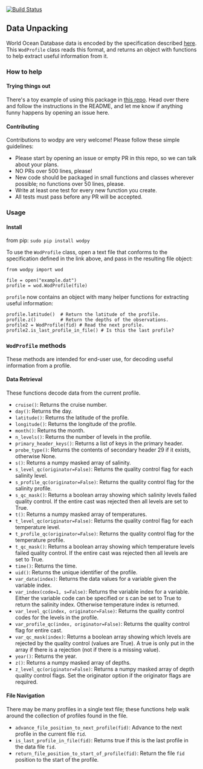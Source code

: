 [![Build Status](https://travis-ci.org/BillMills/wodpy.svg?branch=master)](https://travis-ci.org/BillMills/wodpy)

## Data Unpacking

World Ocean Database data is encoded by the specification described [here](http://data.nodc.noaa.gov/woa/WOD/DOC/wodreadme.pdf). This `WodProfile` class reads this format, and returns an object with functions to help extract useful information from it.

### How to help

#### Trying things out

There's a toy example of using this package in [this repo](https://github.com/BillMills/woddemo). Head over there and follow the instructions in the README, and let me know if anything funny happens by opening an issue here.

#### Contributing

Contributions to wodpy are very welcome! Please follow these simple guidelines:

 - Please start by opening an issue or empty PR in this repo, so we can talk about your plans.
 - NO PRs over 500 lines, please!
 - New code should be packaged in small functions and classes wherever possible; no functions over 50 lines, please.
 - Write at least one test for every new function you create.
 - All tests must pass before any PR will be accepted.

### Usage

#### Install
from pip: `sudo pip install wodpy`

To use the `WodProfile` class, open a text file that conforms to the specification defined in the link above, and pass in the resulting file object:

```
from wodpy import wod

file = open("example.dat")
profile = wod.WodProfile(file)
```

`profile` now contains an object with many helper functions for extracting useful information:

```
profile.latitude()  # Return the latitude of the profile.
profile.z()         # Return the depths of the observations.
profile2 = WodProfile(fid) # Read the next profile.
profile2.is_last_profile_in_file() # Is this the last profile?
```

### `WodProfile` methods

These methods are intended for end-user use, for decoding useful information from a profile.

#### Data Retrieval

These functions decode data from the current profile.


 - `cruise()`: Returns the cruise number.
 - `day()`: Returns the day.
 - `latitude()`: Returns the latitude of the profile.
 - `longitude()`: Returns the longitude of the profile.
 - `month()`: Returns the month.
 - `n_levels()`: Returns the number of levels in the profile.
 - `primary_header_keys()`: Returns a list of keys in the primary header.
 - `probe_type()`: Returns the contents of secondary header 29 if it exists, otherwise None.
 - `s()`: Returns a numpy masked array of salinity.
 - `s_level_qc(originator=False)`: Returns the quality control flag for each salinity level.
 - `s_profile_qc(originator=False)`: Returns the quality control flag for the salinity profile. 
 - `s_qc_mask()`: Returns a boolean array showing which salinity levels failed quality control. If the entire cast was rejected then all levels are set to True.
 - `t()`: Returns a numpy masked array of temperatures.
 - `t_level_qc(originator=False)`: Returns the quality control flag for each temperature level.
 - `t_profile_qc(originator=False)`: Returns the quality control flag for the temperature profile.
 - `t_qc_mask()`: Returns a boolean array showing which temperature levels failed quality control. If the entire cast was rejected then all levels are set to True.
 - `time()`: Returns the time.
 - `uid()`: Returns the unique identifier of the profile.
 - `var_data(index)`: Returns the data values for a variable given the variable index. 
 - `var_index(code=1, s=False)`: Returns the variable index for a variable. Either the variable code can be specified or s can be set to True to return the salinity index. Otherwise temperature index is returned.
 - `var_level_qc(index, originator=False)`: Returns the quality control codes for the levels in the profile.
 - `var_profile_qc(index, originator=False)`: Returns the quality control flag for entire cast.
 - `var_qc_mask(index)`: Returns a boolean array showing which levels are rejected by the quality control (values are True). A true is only put in the array if there is a rejection (not if there is a missing value).
 - `year()`: Returns the year. 
 - `z()`: Returns a numpy masked array of depths. 
 - `z_level_qc(originator=False)`: Returns a numpy masked array of depth quality control flags. Set the originator option if the originator flags are required.

#### File Navigation

There may be many profiles in a single text file; these functions help walk around the collection of profiles found in the file.

 - `advance_file_position_to_next_profile(fid)`: Advance to the next profile in the current file `fid`.
 - `is_last_profile_in_file(fid)`: Returns true if this is the last profile in the data file `fid`.
 - `return_file_position_to_start_of_profile(fid)`: Return the file `fid` position to the start of the profile.



 
 
 
 


 









